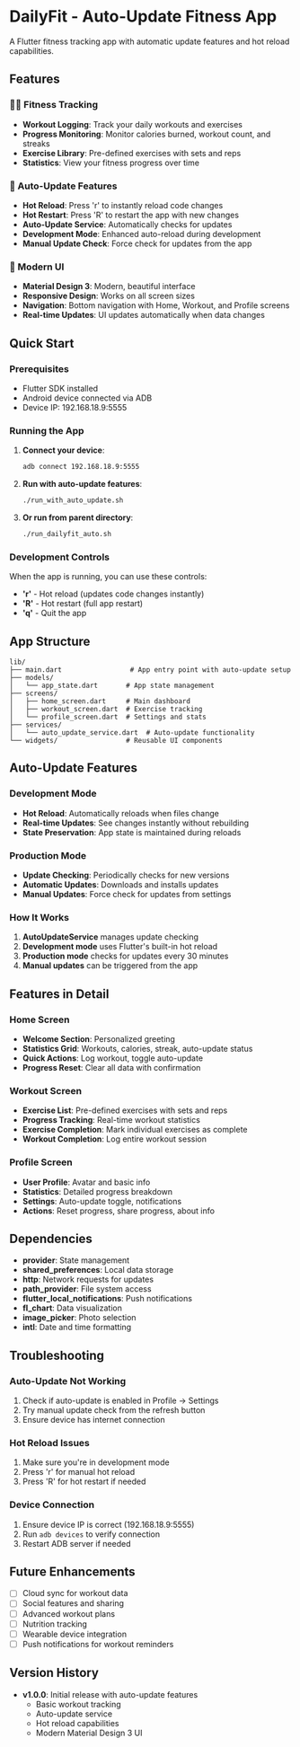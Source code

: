 # DailyFit - Auto-Update Fitness App

A Flutter fitness tracking app with automatic update features and hot reload capabilities.

## Features

### 🏃‍♂️ Fitness Tracking
- **Workout Logging**: Track your daily workouts and exercises
- **Progress Monitoring**: Monitor calories burned, workout count, and streaks
- **Exercise Library**: Pre-defined exercises with sets and reps
- **Statistics**: View your fitness progress over time

### 🔄 Auto-Update Features
- **Hot Reload**: Press 'r' to instantly reload code changes
- **Hot Restart**: Press 'R' to restart the app with new changes
- **Auto-Update Service**: Automatically checks for updates
- **Development Mode**: Enhanced auto-reload during development
- **Manual Update Check**: Force check for updates from the app

### 📱 Modern UI
- **Material Design 3**: Modern, beautiful interface
- **Responsive Design**: Works on all screen sizes
- **Navigation**: Bottom navigation with Home, Workout, and Profile screens
- **Real-time Updates**: UI updates automatically when data changes

## Quick Start

### Prerequisites
- Flutter SDK installed
- Android device connected via ADB
- Device IP: 192.168.18.9:5555

### Running the App

1. **Connect your device**:
   ```bash
   adb connect 192.168.18.9:5555
   ```

2. **Run with auto-update features**:
   ```bash
   ./run_with_auto_update.sh
   ```

3. **Or run from parent directory**:
   ```bash
   ./run_dailyfit_auto.sh
   ```

### Development Controls

When the app is running, you can use these controls:

- **'r'** - Hot reload (updates code changes instantly)
- **'R'** - Hot restart (full app restart)
- **'q'** - Quit the app

## App Structure

```
lib/
├── main.dart                 # App entry point with auto-update setup
├── models/
│   └── app_state.dart       # App state management
├── screens/
│   ├── home_screen.dart     # Main dashboard
│   ├── workout_screen.dart  # Exercise tracking
│   └── profile_screen.dart  # Settings and stats
├── services/
│   └── auto_update_service.dart  # Auto-update functionality
└── widgets/                 # Reusable UI components
```

## Auto-Update Features

### Development Mode
- **Hot Reload**: Automatically reloads when files change
- **Real-time Updates**: See changes instantly without rebuilding
- **State Preservation**: App state is maintained during reloads

### Production Mode
- **Update Checking**: Periodically checks for new versions
- **Automatic Updates**: Downloads and installs updates
- **Manual Updates**: Force check for updates from settings

### How It Works
1. **AutoUpdateService** manages update checking
2. **Development mode** uses Flutter's built-in hot reload
3. **Production mode** checks for updates every 30 minutes
4. **Manual updates** can be triggered from the app

## Features in Detail

### Home Screen
- **Welcome Section**: Personalized greeting
- **Statistics Grid**: Workouts, calories, streak, auto-update status
- **Quick Actions**: Log workout, toggle auto-update
- **Progress Reset**: Clear all data with confirmation

### Workout Screen
- **Exercise List**: Pre-defined exercises with sets and reps
- **Progress Tracking**: Real-time workout statistics
- **Exercise Completion**: Mark individual exercises as complete
- **Workout Completion**: Log entire workout session

### Profile Screen
- **User Profile**: Avatar and basic info
- **Statistics**: Detailed progress breakdown
- **Settings**: Auto-update toggle, notifications
- **Actions**: Reset progress, share progress, about info

## Dependencies

- **provider**: State management
- **shared_preferences**: Local data storage
- **http**: Network requests for updates
- **path_provider**: File system access
- **flutter_local_notifications**: Push notifications
- **fl_chart**: Data visualization
- **image_picker**: Photo selection
- **intl**: Date and time formatting

## Troubleshooting

### Auto-Update Not Working
1. Check if auto-update is enabled in Profile → Settings
2. Try manual update check from the refresh button
3. Ensure device has internet connection

### Hot Reload Issues
1. Make sure you're in development mode
2. Press 'r' for manual hot reload
3. Press 'R' for hot restart if needed

### Device Connection
1. Ensure device IP is correct (192.168.18.9:5555)
2. Run `adb devices` to verify connection
3. Restart ADB server if needed

## Future Enhancements

- [ ] Cloud sync for workout data
- [ ] Social features and sharing
- [ ] Advanced workout plans
- [ ] Nutrition tracking
- [ ] Wearable device integration
- [ ] Push notifications for workout reminders

## Version History

- **v1.0.0**: Initial release with auto-update features
  - Basic workout tracking
  - Auto-update service
  - Hot reload capabilities
  - Modern Material Design 3 UI
